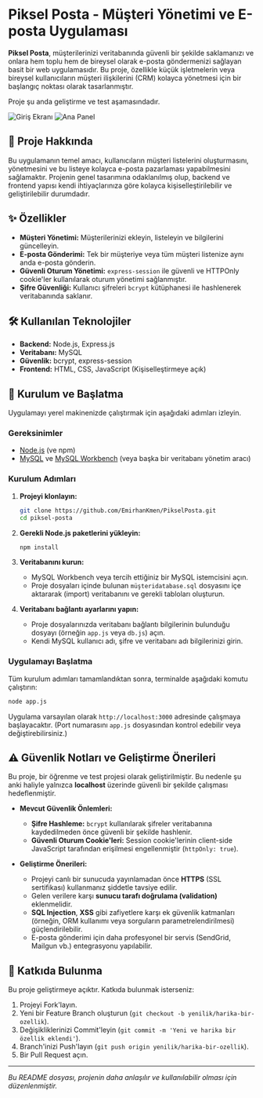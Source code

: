 # Piksel Posta - Müşteri Yönetimi ve E-posta Uygulaması

**Piksel Posta**, müşterilerinizi veritabanında güvenli bir şekilde saklamanızı ve onlara hem toplu hem de bireysel olarak e-posta göndermenizi sağlayan basit bir web uygulamasıdır. Bu proje, özellikle küçük işletmelerin veya bireysel kullanıcıların müşteri ilişkilerini (CRM) kolayca yönetmesi için bir başlangıç noktası olarak tasarlanmıştır.

Proje şu anda geliştirme ve test aşamasındadır.

![Giriş Ekranı](https://github.com/user-attachments/assets/47e3015d-e417-4eae-ab10-b9194f5e3b14)
![Ana Panel](https://github.com/user-attachments/assets/391fe442-54bb-4d33-b76f-a3e69a2971d7)

## 📝 Proje Hakkında

Bu uygulamanın temel amacı, kullanıcıların müşteri listelerini oluşturmasını, yönetmesini ve bu listeye kolayca e-posta pazarlaması yapabilmesini sağlamaktır. Projenin genel tasarımına odaklanılmış olup, backend ve frontend yapısı kendi ihtiyaçlarınıza göre kolayca kişiselleştirilebilir ve geliştirilebilir durumdadır.

## ✨ Özellikler

- **Müşteri Yönetimi:** Müşterilerinizi ekleyin, listeleyin ve bilgilerini güncelleyin.
- **E-posta Gönderimi:** Tek bir müşteriye veya tüm müşteri listenize aynı anda e-posta gönderin.
- **Güvenli Oturum Yönetimi:** `express-session` ile güvenli ve HTTPOnly cookie'ler kullanılarak oturum yönetimi sağlanmıştır.
- **Şifre Güvenliği:** Kullanıcı şifreleri `bcrypt` kütüphanesi ile hashlenerek veritabanında saklanır.

## 🛠️ Kullanılan Teknolojiler

- **Backend:** Node.js, Express.js
- **Veritabanı:** MySQL
- **Güvenlik:** bcrypt, express-session
- **Frontend:** HTML, CSS, JavaScript (Kişiselleştirmeye açık)

## 🚀 Kurulum ve Başlatma

Uygulamayı yerel makinenizde çalıştırmak için aşağıdaki adımları izleyin.

### Gereksinimler

- [Node.js](https://nodejs.org/en/) (ve npm)
- [MySQL](https://www.mysql.com/) ve [MySQL Workbench](https://www.mysql.com/products/workbench/) (veya başka bir veritabanı yönetim aracı)

### Kurulum Adımları

1.  **Projeyi klonlayın:**
    ```bash
    git clone https://github.com/EmirhanKmen/PikselPosta.git
    cd piksel-posta
    ```

2.  **Gerekli Node.js paketlerini yükleyin:**
    ```bash
    npm install
    ```

3.  **Veritabanını kurun:**
    - MySQL Workbench veya tercih ettiğiniz bir MySQL istemcisini açın.
    - Proje dosyaları içinde bulunan `müşteridatabase.sql` dosyasını içe aktararak (import) veritabanını ve gerekli tabloları oluşturun.

4.  **Veritabanı bağlantı ayarlarını yapın:**
    - Proje dosyalarınızda veritabanı bağlantı bilgilerinin bulunduğu dosyayı (örneğin `app.js` veya `db.js`) açın.
    - Kendi MySQL kullanıcı adı, şifre ve veritabanı adı bilgilerinizi girin.

### Uygulamayı Başlatma

Tüm kurulum adımları tamamlandıktan sonra, terminalde aşağıdaki komutu çalıştırın:

```bash
node app.js
```

Uygulama varsayılan olarak `http://localhost:3000` adresinde çalışmaya başlayacaktır. (Port numarasını `app.js` dosyasından kontrol edebilir veya değiştirebilirsiniz.)

## ⚠️ Güvenlik Notları ve Geliştirme Önerileri

Bu proje, bir öğrenme ve test projesi olarak geliştirilmiştir. Bu nedenle şu anki haliyle yalnızca **localhost** üzerinde güvenli bir şekilde çalışması hedeflenmiştir.

- **Mevcut Güvenlik Önlemleri:**
  - **Şifre Hashleme:** `bcrypt` kullanılarak şifreler veritabanına kaydedilmeden önce güvenli bir şekilde hashlenir.
  - **Güvenli Oturum Cookie'leri:** Session cookie'lerinin client-side JavaScript tarafından erişilmesi engellenmiştir (`httpOnly: true`).

- **Geliştirme Önerileri:**
  - Projeyi canlı bir sunucuda yayınlamadan önce **HTTPS** (SSL sertifikası) kullanmanız şiddetle tavsiye edilir.
  - Gelen verilere karşı **sunucu tarafı doğrulama (validation)** eklenmelidir.
  - **SQL Injection**, **XSS** gibi zafiyetlere karşı ek güvenlik katmanları (örneğin, ORM kullanımı veya sorguların parametrelendirilmesi) güçlendirilebilir.
  - E-posta gönderimi için daha profesyonel bir servis (SendGrid, Mailgun vb.) entegrasyonu yapılabilir.

## 🤝 Katkıda Bulunma

Bu proje geliştirmeye açıktır. Katkıda bulunmak isterseniz:

1.  Projeyi Fork'layın.
2.  Yeni bir Feature Branch oluşturun (`git checkout -b yenilik/harika-bir-ozellik`).
3.  Değişikliklerinizi Commit'leyin (`git commit -m 'Yeni ve harika bir özellik eklendi'`).
4.  Branch'inizi Push'layın (`git push origin yenilik/harika-bir-ozellik`).
5.  Bir Pull Request açın.

---
*Bu README dosyası, projenin daha anlaşılır ve kullanılabilir olması için düzenlenmiştir.*
